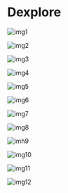 # Dexplore

![img1](https://balanced-andesaurus-aec.notion.site/image/https%3A%2F%2Fprod-files-secure.s3.us-west-2.amazonaws.com%2Fbd434519-ef92-4813-ade6-f2125f6498dd%2F331c859c-0ad2-4821-bf95-948c1cb95229%2F%25E1%2584%2589%25E1%2585%25B3%25E1%2584%258F%25E1%2585%25B3%25E1%2584%2585%25E1%2585%25B5%25E1%2586%25AB%25E1%2584%2589%25E1%2585%25A3%25E1%2586%25BA_2024-06-27_%25E1%2584%258B%25E1%2585%25A9%25E1%2584%258C%25E1%2585%25A5%25E1%2586%25AB_2.59.58.png?table=block&id=012330f9-18b2-4189-8b6a-bcb1184de77c&spaceId=bd434519-ef92-4813-ade6-f2125f6498dd&width=2000&userId=&cache=v2)

![img2](https://file.notion.so/f/f/bd434519-ef92-4813-ade6-f2125f6498dd/306228d4-1347-49c7-9479-c23c990792f8/%E1%84%89%E1%85%B3%E1%84%8F%E1%85%B3%E1%84%85%E1%85%B5%E1%86%AB%E1%84%89%E1%85%A3%E1%86%BA_2024-06-27_%E1%84%8B%E1%85%A9%E1%84%8C%E1%85%A5%E1%86%AB_3.00.06.png?id=e21db171-1ea9-4b4d-9a33-f6aa38d03621&table=block&spaceId=bd434519-ef92-4813-ade6-f2125f6498dd&expirationTimestamp=1719532800000&signature=9Z0aPbv82i_uS2-nNKf7MgWkHIFQdMdQJzccVWZEwW4&downloadName=%E1%84%89%E1%85%B3%E1%84%8F%E1%85%B3%E1%84%85%E1%85%B5%E1%86%AB%E1%84%89%E1%85%A3%E1%86%BA+2024-06-27+%E1%84%8B%E1%85%A9%E1%84%8C%E1%85%A5%E1%86%AB+3.00.06.png)

![img3](https://file.notion.so/f/f/bd434519-ef92-4813-ade6-f2125f6498dd/4f869414-2b0f-4dae-a4ed-2c264b63f90d/%E1%84%89%E1%85%B3%E1%84%8F%E1%85%B3%E1%84%85%E1%85%B5%E1%86%AB%E1%84%89%E1%85%A3%E1%86%BA_2024-06-27_%E1%84%8B%E1%85%A9%E1%84%8C%E1%85%A5%E1%86%AB_3.00.13.png?id=cc000390-948e-4eb4-afc7-c01409f41790&table=block&spaceId=bd434519-ef92-4813-ade6-f2125f6498dd&expirationTimestamp=1719532800000&signature=NrKusHB9ZxGKWMABWNO0IBXSGsr1wE7b9Lvgoi_8XAY&downloadName=%E1%84%89%E1%85%B3%E1%84%8F%E1%85%B3%E1%84%85%E1%85%B5%E1%86%AB%E1%84%89%E1%85%A3%E1%86%BA+2024-06-27+%E1%84%8B%E1%85%A9%E1%84%8C%E1%85%A5%E1%86%AB+3.00.13.png)

![img4](https://file.notion.so/f/f/bd434519-ef92-4813-ade6-f2125f6498dd/90559953-c42a-4555-a4fe-9643b267bf6c/%E1%84%89%E1%85%B3%E1%84%8F%E1%85%B3%E1%84%85%E1%85%B5%E1%86%AB%E1%84%89%E1%85%A3%E1%86%BA_2024-06-27_%E1%84%8B%E1%85%A9%E1%84%8C%E1%85%A5%E1%86%AB_3.00.21.png?id=823b2cdb-8fec-4e93-970a-0f63e949bb1b&table=block&spaceId=bd434519-ef92-4813-ade6-f2125f6498dd&expirationTimestamp=1719532800000&signature=RsL5ZT6GuZn0QAhYeddnHFxj9rw0hqS83IqDs3vg7cE&downloadName=%E1%84%89%E1%85%B3%E1%84%8F%E1%85%B3%E1%84%85%E1%85%B5%E1%86%AB%E1%84%89%E1%85%A3%E1%86%BA+2024-06-27+%E1%84%8B%E1%85%A9%E1%84%8C%E1%85%A5%E1%86%AB+3.00.21.png)

![img5](https://file.notion.so/f/f/bd434519-ef92-4813-ade6-f2125f6498dd/e587e060-f39d-4ef9-9116-adbc2a42773a/%E1%84%89%E1%85%B3%E1%84%8F%E1%85%B3%E1%84%85%E1%85%B5%E1%86%AB%E1%84%89%E1%85%A3%E1%86%BA_2024-06-27_%E1%84%8B%E1%85%A9%E1%84%8C%E1%85%A5%E1%86%AB_3.00.57.png?id=6816ea7b-7656-434c-ab46-87527974aa55&table=block&spaceId=bd434519-ef92-4813-ade6-f2125f6498dd&expirationTimestamp=1719532800000&signature=VBx6dIiWiy-miqX0uj-F604Mnyxi_PcwnHQDzzkglko&downloadName=%E1%84%89%E1%85%B3%E1%84%8F%E1%85%B3%E1%84%85%E1%85%B5%E1%86%AB%E1%84%89%E1%85%A3%E1%86%BA+2024-06-27+%E1%84%8B%E1%85%A9%E1%84%8C%E1%85%A5%E1%86%AB+3.00.57.png)

![img6](https://file.notion.so/f/f/bd434519-ef92-4813-ade6-f2125f6498dd/5a8e2d35-11f4-44b9-83b3-e51236d5fa40/%E1%84%89%E1%85%B3%E1%84%8F%E1%85%B3%E1%84%85%E1%85%B5%E1%86%AB%E1%84%89%E1%85%A3%E1%86%BA_2024-06-27_%E1%84%8B%E1%85%A9%E1%84%8C%E1%85%A5%E1%86%AB_3.01.04.png?id=75acac34-33bc-4ddc-a556-82d001dba9a4&table=block&spaceId=bd434519-ef92-4813-ade6-f2125f6498dd&expirationTimestamp=1719532800000&signature=DOhxfE-j0BvKwdCidLpTN5ixoqS6MPc92UocWtbYd2Q&downloadName=%E1%84%89%E1%85%B3%E1%84%8F%E1%85%B3%E1%84%85%E1%85%B5%E1%86%AB%E1%84%89%E1%85%A3%E1%86%BA+2024-06-27+%E1%84%8B%E1%85%A9%E1%84%8C%E1%85%A5%E1%86%AB+3.01.04.png)

![img7](https://file.notion.so/f/f/bd434519-ef92-4813-ade6-f2125f6498dd/be2c9d47-390f-4780-aa78-38471a6868bf/%E1%84%89%E1%85%B3%E1%84%8F%E1%85%B3%E1%84%85%E1%85%B5%E1%86%AB%E1%84%89%E1%85%A3%E1%86%BA_2024-06-27_%E1%84%8B%E1%85%A9%E1%84%8C%E1%85%A5%E1%86%AB_3.01.13.png?id=740c3354-2644-46c5-ac65-121bf66c4f44&table=block&spaceId=bd434519-ef92-4813-ade6-f2125f6498dd&expirationTimestamp=1719532800000&signature=QXd2KHCS5YfpEvAXC9qsFeTX0b35DUItAXDab7Qfw_4&downloadName=%E1%84%89%E1%85%B3%E1%84%8F%E1%85%B3%E1%84%85%E1%85%B5%E1%86%AB%E1%84%89%E1%85%A3%E1%86%BA+2024-06-27+%E1%84%8B%E1%85%A9%E1%84%8C%E1%85%A5%E1%86%AB+3.01.13.png)

![img8](https://file.notion.so/f/f/bd434519-ef92-4813-ade6-f2125f6498dd/7e2da875-ee6f-4079-be4e-4ef732acd2eb/%E1%84%89%E1%85%B3%E1%84%8F%E1%85%B3%E1%84%85%E1%85%B5%E1%86%AB%E1%84%89%E1%85%A3%E1%86%BA_2024-06-27_%E1%84%8B%E1%85%A9%E1%84%8C%E1%85%A5%E1%86%AB_3.01.27.png?id=8e07fca7-b8e4-4fd9-8326-8c39fc6b381b&table=block&spaceId=bd434519-ef92-4813-ade6-f2125f6498dd&expirationTimestamp=1719532800000&signature=fzO1jRsKJREzXFMAlj3D8z5VcoqIdfKoJTuTPt1SWd4&downloadName=%E1%84%89%E1%85%B3%E1%84%8F%E1%85%B3%E1%84%85%E1%85%B5%E1%86%AB%E1%84%89%E1%85%A3%E1%86%BA+2024-06-27+%E1%84%8B%E1%85%A9%E1%84%8C%E1%85%A5%E1%86%AB+3.01.27.png)

![imh9](https://file.notion.so/f/f/bd434519-ef92-4813-ade6-f2125f6498dd/9af7893f-39c5-4697-b7c5-855fb9d33315/%E1%84%89%E1%85%B3%E1%84%8F%E1%85%B3%E1%84%85%E1%85%B5%E1%86%AB%E1%84%89%E1%85%A3%E1%86%BA_2024-06-27_%E1%84%8B%E1%85%A9%E1%84%8C%E1%85%A5%E1%86%AB_3.01.33.png?id=71320533-f586-499b-982e-a94174179899&table=block&spaceId=bd434519-ef92-4813-ade6-f2125f6498dd&expirationTimestamp=1719532800000&signature=Wp6EhYi1YLsJw8igSfN8vxB7pqccfq-eZIYNxu8It9k&downloadName=%E1%84%89%E1%85%B3%E1%84%8F%E1%85%B3%E1%84%85%E1%85%B5%E1%86%AB%E1%84%89%E1%85%A3%E1%86%BA+2024-06-27+%E1%84%8B%E1%85%A9%E1%84%8C%E1%85%A5%E1%86%AB+3.01.33.png)

![img10](https://file.notion.so/f/f/bd434519-ef92-4813-ade6-f2125f6498dd/f4e817c0-ca46-4ab2-b044-fb903d8ddcf2/%E1%84%89%E1%85%B3%E1%84%8F%E1%85%B3%E1%84%85%E1%85%B5%E1%86%AB%E1%84%89%E1%85%A3%E1%86%BA_2024-06-27_%E1%84%8B%E1%85%A9%E1%84%8C%E1%85%A5%E1%86%AB_3.01.40.png?id=91c681fa-28af-41fb-bf81-e880f53bb1cf&table=block&spaceId=bd434519-ef92-4813-ade6-f2125f6498dd&expirationTimestamp=1719532800000&signature=dbhJ1QXxe1u0PP8XrocdBfkrurBofQ12i0owEdDgON4&downloadName=%E1%84%89%E1%85%B3%E1%84%8F%E1%85%B3%E1%84%85%E1%85%B5%E1%86%AB%E1%84%89%E1%85%A3%E1%86%BA+2024-06-27+%E1%84%8B%E1%85%A9%E1%84%8C%E1%85%A5%E1%86%AB+3.01.40.png)

![img11](https://file.notion.so/f/f/bd434519-ef92-4813-ade6-f2125f6498dd/4f3a47cd-73ce-48a1-a570-816a95579baa/%E1%84%89%E1%85%B3%E1%84%8F%E1%85%B3%E1%84%85%E1%85%B5%E1%86%AB%E1%84%89%E1%85%A3%E1%86%BA_2024-06-27_%E1%84%8B%E1%85%A9%E1%84%8C%E1%85%A5%E1%86%AB_3.01.49.png?id=34c0fd8d-b051-4b59-99ec-93c643daaf73&table=block&spaceId=bd434519-ef92-4813-ade6-f2125f6498dd&expirationTimestamp=1719532800000&signature=6o-X2WDjpNpnBk27X_4IcvSCaZc67IePHjYLKFF1SQA&downloadName=%E1%84%89%E1%85%B3%E1%84%8F%E1%85%B3%E1%84%85%E1%85%B5%E1%86%AB%E1%84%89%E1%85%A3%E1%86%BA+2024-06-27+%E1%84%8B%E1%85%A9%E1%84%8C%E1%85%A5%E1%86%AB+3.01.49.png)

![img12](https://file.notion.so/f/f/bd434519-ef92-4813-ade6-f2125f6498dd/d451041a-5035-4927-8e5e-5eebf966945e/%E1%84%89%E1%85%B3%E1%84%8F%E1%85%B3%E1%84%85%E1%85%B5%E1%86%AB%E1%84%89%E1%85%A3%E1%86%BA_2024-06-27_%E1%84%8B%E1%85%A9%E1%84%8C%E1%85%A5%E1%86%AB_3.01.59.png?id=6a6c811b-f5a4-4b01-bacd-6436618a698c&table=block&spaceId=bd434519-ef92-4813-ade6-f2125f6498dd&expirationTimestamp=1719532800000&signature=rnxVA-9yAp1G2YCCb6Z5fTukHZ3af3Uj3vYQb4mLsCM&downloadName=%E1%84%89%E1%85%B3%E1%84%8F%E1%85%B3%E1%84%85%E1%85%B5%E1%86%AB%E1%84%89%E1%85%A3%E1%86%BA+2024-06-27+%E1%84%8B%E1%85%A9%E1%84%8C%E1%85%A5%E1%86%AB+3.01.59.png)


